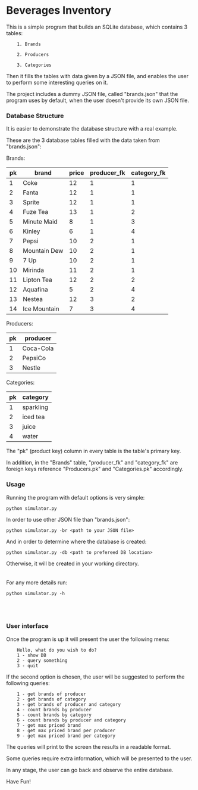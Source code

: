 # Beverages Inventory

This is a simple program that builds an SQLite database, which contains 3 tables:

        1. Brands 
    
        2. Producers
        
        3. Categories

Then it fills the tables with data given by a JSON file,
and enables the user to perform some interesting queries on it. 

The project includes a dummy JSON file, called "brands.json" that the program uses by default, when the user doesn't provide its own JSON file.

### Database Structure

It is easier to demonstrate the database structure with a real example. 

These are the 3 database tables filled with the data taken from "brands.json":

Brands:

| pk           | brand        | price        | producer_fk  | category_fk 
| ------------ | ------------ | ------------ | ------------ | ------------
| 1            | Coke         | 12           | 1            | 1           
| 2            | Fanta        | 12           | 1            | 1           
| 3            | Sprite       | 12           | 1            | 1           
| 4            | Fuze Tea     | 13           | 1            | 2           
| 5            | Minute Maid  | 8            | 1            | 3           
| 6            | Kinley       | 6            | 1            | 4           
| 7            | Pepsi        | 10           | 2            | 1           
| 8            | Mountain Dew | 10           | 2            | 1           
| 9            | 7 Up         | 10           | 2            | 1           
| 10           | Mirinda      | 11           | 2            | 1           
| 11           | Lipton Tea   | 12           | 2            | 2           
| 12           | Aquafina     | 5            | 2            | 4           
| 13           | Nestea       | 12           | 3            | 2           
| 14           | Ice Mountain | 7            | 3            | 4  

Producers:

| pk           | producer    
| ------------ | ------------
| 1            | Coca-Cola   
| 2            | PepsiCo     
| 3            | Nestle      

Categories:

| pk           |category    
| ------------ | ------------
| 1            | sparkling   
| 2            | iced tea    
| 3            | juice       
| 4            | water       

The "pk" (product key) column in every table is the table's primary key.

In addition, in the "Brands" table, 
"producer_fk" and "category_fk" are foreign keys reference "Producers.pk" and "Categories.pk" accordingly.


### Usage

Running the program with default options is very simple:

    python simulator.py
    
    
In order to use other JSON file than "brands.json":

    python simulator.py -br <path to your JSON file>
    
And in order to determine where the database is created:
 
    python simulator.py -db <path to prefereed DB location>

Otherwise, it will be created in your working directory.<br/><br/><br/>
For any more details run:

    python simulator.py -h

<br/><br/>

### User interface

Once the program is up it will present the user the following menu:

        Hello, what do you wish to do?
        1 - show DB
        2 - query something
        3 - quit

If the second option is chosen, the user will be suggested to perform the following queries:

        1 - get brands of producer
        2 - get brands of category
        3 - get brands of producer and category
        4 - count brands by producer
        5 - count brands by category
        6 - count brands by producer and category
        7 - get max priced brand
        8 - get max priced brand per producer
        9 - get max priced brand per category

The queries will print to the screen the results in a readable format.

Some queries require extra information, which will be presented to the user.

In any stage, the user can go back and observe the entire database.

Have Fun!

